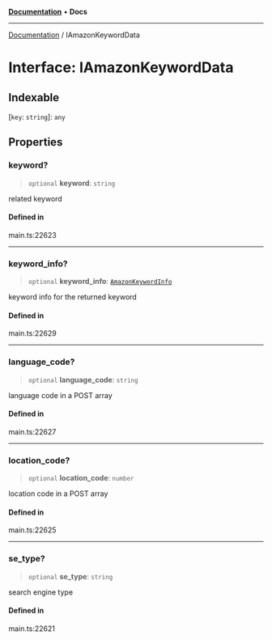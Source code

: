[**Documentation**](../README.md) • **Docs**

***

[Documentation](../globals.md) / IAmazonKeywordData

# Interface: IAmazonKeywordData

## Indexable

 \[`key`: `string`\]: `any`

## Properties

### keyword?

> `optional` **keyword**: `string`

related keyword

#### Defined in

main.ts:22623

***

### keyword\_info?

> `optional` **keyword\_info**: [`AmazonKeywordInfo`](../classes/AmazonKeywordInfo.md)

keyword info for the returned keyword

#### Defined in

main.ts:22629

***

### language\_code?

> `optional` **language\_code**: `string`

language code in a POST array

#### Defined in

main.ts:22627

***

### location\_code?

> `optional` **location\_code**: `number`

location code in a POST array

#### Defined in

main.ts:22625

***

### se\_type?

> `optional` **se\_type**: `string`

search engine type

#### Defined in

main.ts:22621
